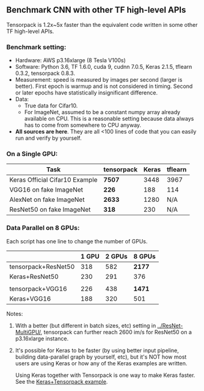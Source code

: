 ## Benchmark CNN with other TF high-level APIs

Tensorpack is 1.2x~5x faster than the equivalent code written in some other TF high-level APIs.

### Benchmark setting:

* Hardware: AWS p3.16xlarge (8 Tesla V100s)
* Software:
Python 3.6, TF 1.6.0, cuda 9, cudnn 7.0.5, Keras 2.1.5, tflearn 0.3.2, tensorpack 0.8.3.
* Measurement: speed is measured by images per second (larger is better). First epoch is warmup and
	is not considered in timing. Second or later epochs have statistically insignificant difference.
* Data:
	* True data for Cifar10.
	* For ImageNet, assumed to be a constant numpy array already available on CPU.
		This is a reasonable setting because data always has to come from somewhere to CPU anyway.
* __All sources are here__. They are all <100 lines of code that you can easily
  run and verify by yourself.

### On a Single GPU:
| Task                           | tensorpack  | Keras  | tflearn |
| ------------------------------ | ----------- | ------ | ------- |
| Keras Official Cifar10 Example | __7507__    | 3448   | 3967    |
| VGG16 on fake ImageNet         | __226__     | 188    | 114     |
| AlexNet on fake ImageNet       | __2633__    | 1280   | N/A     |
| ResNet50 on fake ImageNet      | __318__     | 230    | N/A     |

### Data Parallel on 8 GPUs:

Each script has one line to change the number of GPUs.

|                      | 1 GPU   | 2 GPUs | 8 GPUs    |
| -------------------- | ------- | ------ | --------- |
| tensorpack+ResNet50  | 318     | 582    | __2177__  |
| Keras+ResNet50       | 230     | 291    | 376       |
|                      |         |        |           |
| tensorpack+VGG16     | 226     | 438    | __1471__  |
| Keras+VGG16          | 188     | 320    | 501       |



Notes:

1. With a better (but different in batch sizes, etc) setting in [../ResNet-MultiGPU/](../ResNet-MultiGPU/),
	tensorpack can further reach 2600 im/s for ResNet50 on a p3.16xlarge instance.
2. It's possible for Keras to be faster (by using better input pipeline, building data-parallel graph by yourself, etc), but it's NOT
	how most users are using Keras or how any of the Keras examples are written.

	Using Keras together with Tensorpack is one way to make Keras faster.
	See the [Keras+Tensorpack example](https://github.com/tensorpack/tensorpack/tree/master/examples/keras).
